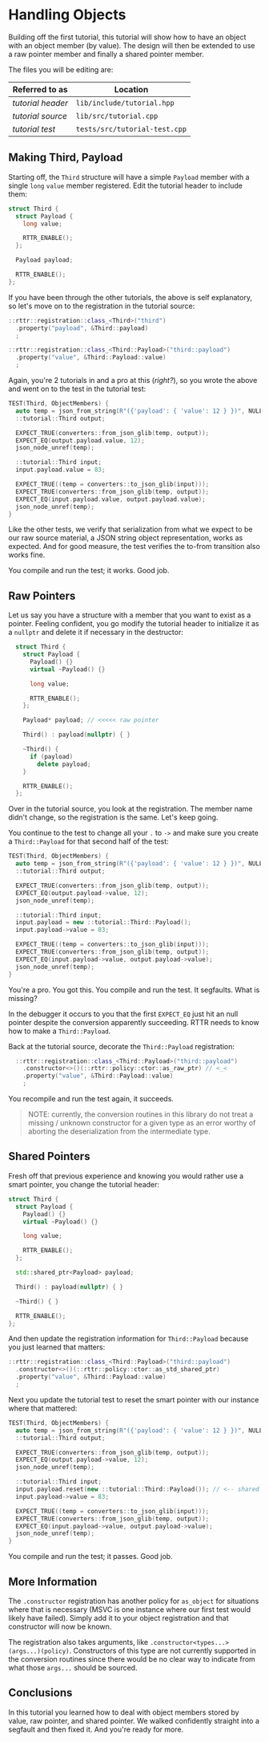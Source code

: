 # Handling Objects

Building off the first tutorial, this tutorial will show how to have an object with an object member (by value).  The design will then be extended to use a raw pointer member and finally a shared pointer member.

The files you will be editing are:

| Referred to as | Location |
| -------------- | -------- |
| _tutorial header_ | `lib/include/tutorial.hpp` |
| _tutorial source_ | `lib/src/tutorial.cpp` |
| _tutorial test_ | `tests/src/tutorial-test.cpp` |

## Making Third, Payload

Starting off, the `Third` structure will have a simple `Payload` member with a single `long` `value` member registered.  Edit the tutorial header to include them:

```cpp
struct Third {
  struct Payload {
    long value;

    RTTR_ENABLE();
  };

  Payload payload;

  RTTR_ENABLE();
};
```

If you have been through the other tutorials, the above is self explanatory, so let's move on to the registration in the tutorial source:

```cpp
::rttr::registration::class_<Third>("third")
  .property("payload", &Third::payload)
  ;

::rttr::registration::class_<Third::Payload>("third::payload")
  .property("value", &Third::Payload::value)
  ;
```

Again, you're 2 tutorials in and a pro at this (_right?_), so you wrote the above and went on to the test in the tutorial test:

```cpp
TEST(Third, ObjectMembers) {
  auto temp = json_from_string(R"({'payload': { 'value': 12 } })", NULL);
  ::tutorial::Third output;

  EXPECT_TRUE(converters::from_json_glib(temp, output));
  EXPECT_EQ(output.payload.value, 12);
  json_node_unref(temp);

  ::tutorial::Third input;
  input.payload.value = 83;

  EXPECT_TRUE((temp = converters::to_json_glib(input)));
  EXPECT_TRUE(converters::from_json_glib(temp, output));
  EXPECT_EQ(input.payload.value, output.payload.value);
  json_node_unref(temp);
}
```

Like the other tests, we verify that serialization from what we expect to be our raw source material, a JSON string object representation, works as expected.  And for good measure, the test verifies the to-from transition also works fine.

You compile and run the test; it works.  Good job.

## Raw Pointers

Let us say you have a structure with a member that you want to exist as a pointer.  Feeling confident, you go modify the tutorial header to initialize it as a `nullptr` and delete it if necessary in the destructor:

```cpp
  struct Third {
    struct Payload {
      Payload() {}
      virtual ~Payload() {}

      long value;

      RTTR_ENABLE();
    };

    Payload* payload; // <<<<< raw pointer

    Third() : payload(nullptr) { }

    ~Third() {
      if (payload)
        delete payload;
    }

    RTTR_ENABLE();
  };
```

Over in the tutorial source, you look at the registration.  The member name didn't change, so the registration is the same.  Let's keep going.

You continue to the test to change all your `.` to `->` and make sure you create a `Third::Payload` for that second half of the test:

```cpp
TEST(Third, ObjectMembers) {
  auto temp = json_from_string(R"({'payload': { 'value': 12 } })", NULL);
  ::tutorial::Third output;

  EXPECT_TRUE(converters::from_json_glib(temp, output));
  EXPECT_EQ(output.payload->value, 12);
  json_node_unref(temp);

  ::tutorial::Third input;
  input.payload = new ::tutorial::Third::Payload();
  input.payload->value = 83;

  EXPECT_TRUE((temp = converters::to_json_glib(input)));
  EXPECT_TRUE(converters::from_json_glib(temp, output));
  EXPECT_EQ(input.payload->value, output.payload->value);
  json_node_unref(temp);
}
```

You're a pro.  You got this.  You compile and run the test.  It segfaults.  What is missing?

In the debugger it occurs to you that the first `EXPECT_EQ` just hit an null pointer despite the conversion apparently succeeding.  RTTR needs to know how to make a `Third::Payload`.

Back at the tutorial source, decorate the `Third::Payload` registration:

```cpp
  ::rttr::registration::class_<Third::Payload>("third::payload")
    .constructor<>()(::rttr::policy::ctor::as_raw_ptr) // <_<
    .property("value", &Third::Payload::value)
    ;
```

You recompile and run the test again, it succeeds.

> NOTE: currently, the conversion routines in this library do not treat a missing / unknown constructor for a given type as an error worthy of aborting the deserialization from the intermediate type.

## Shared Pointers

Fresh off that previous experience and knowing you would rather use a smart pointer, you change the tutorial header:

```cpp
struct Third {
  struct Payload {
    Payload() {}
    virtual ~Payload() {}

    long value;

    RTTR_ENABLE();
  };

  std::shared_ptr<Payload> payload;

  Third() : payload(nullptr) { }

  ~Third() { }

  RTTR_ENABLE();
};
```

And then update the registration information for `Third::Payload` because you just learned that matters:

```cpp
::rttr::registration::class_<Third::Payload>("third::payload")
  .constructor<>()(::rttr::policy::ctor::as_std_shared_ptr)
  .property("value", &Third::Payload::value)
  ;
```

Next you update the tutorial test to reset the smart pointer with our instance where that mattered:

```cpp
TEST(Third, ObjectMembers) {
  auto temp = json_from_string(R"({'payload': { 'value': 12 } })", NULL);
  ::tutorial::Third output;

  EXPECT_TRUE(converters::from_json_glib(temp, output));
  EXPECT_EQ(output.payload->value, 12);
  json_node_unref(temp);

  ::tutorial::Third input;
  input.payload.reset(new ::tutorial::Third::Payload()); // <-- shared pointer
  input.payload->value = 83;

  EXPECT_TRUE((temp = converters::to_json_glib(input)));
  EXPECT_TRUE(converters::from_json_glib(temp, output));
  EXPECT_EQ(input.payload->value, output.payload->value);
  json_node_unref(temp);
}
```

You compile and run the test; it passes.  Good job.

## More Information

The `.constructor` registration has another policy for `as_object` for situations where that is necessary (MSVC is one instance where our first test would likely have failed).  Simply add it to your object registration and that constructor will now be known.

The registration also takes arguments, like `.constructor<types...>(args...)(policy)`.  Constructors of this type are not currently supported in the conversion routines since there would be no clear way to indicate from what those `args...` should be sourced.

## Conclusions

In this tutorial you learned how to deal with object members stored by value, raw pointer, and shared pointer.  We walked confidently straight into a segfault and then fixed it.  And you're ready for more.
